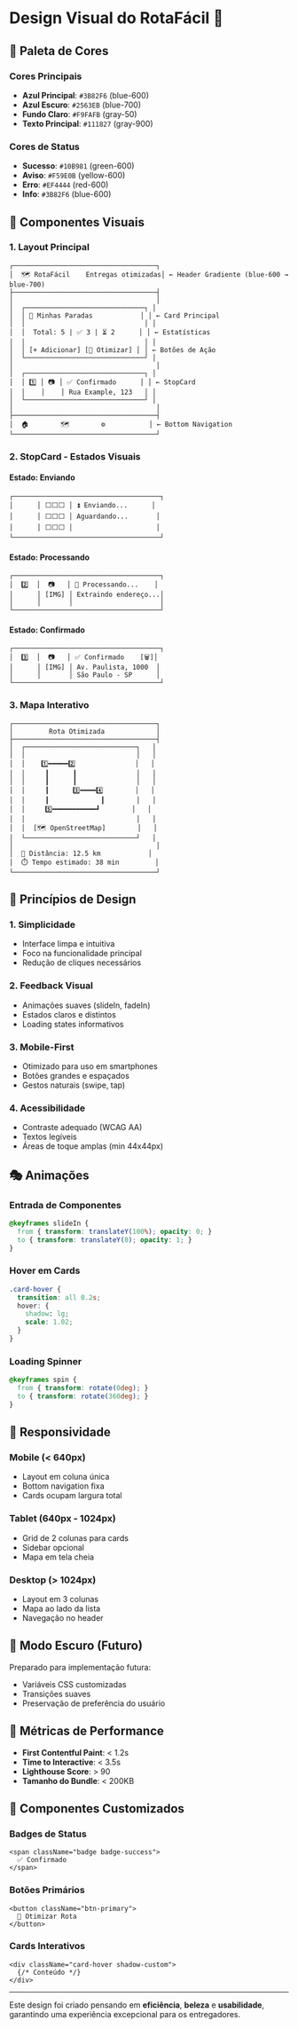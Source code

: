 # Design Visual do RotaFácil 🎨

## 🎨 Paleta de Cores

### Cores Principais
- **Azul Principal**: `#3B82F6` (blue-600)
- **Azul Escuro**: `#2563EB` (blue-700)
- **Fundo Claro**: `#F9FAFB` (gray-50)
- **Texto Principal**: `#111827` (gray-900)

### Cores de Status
- **Sucesso**: `#10B981` (green-600)
- **Aviso**: `#F59E0B` (yellow-600)
- **Erro**: `#EF4444` (red-600)
- **Info**: `#3B82F6` (blue-600)

## 📱 Componentes Visuais

### 1. Layout Principal
```
┌────────────────────────────────────┐
│  🗺️ RotaFácil    Entregas otimizadas│ ← Header Gradiente (blue-600 → blue-700)
├────────────────────────────────────┤
│                                    │
│  ┌──────────────────────────────┐ │
│  │ 📱 Minhas Paradas            │ │ ← Card Principal
│  │                              │ │
│  │  Total: 5 | ✅ 3 | ⏳ 2      │ │ ← Estatísticas
│  │                              │ │
│  │ [+ Adicionar] [🚀 Otimizar] │ │ ← Botões de Ação
│  └──────────────────────────────┘ │
│                                    │
│  ┌──────────────────────────────┐ │
│  │ 1️⃣ │ 📷 │ ✅ Confirmado      │ │ ← StopCard
│  │    │    │ Rua Example, 123   │ │
│  └──────────────────────────────┘ │
│                                    │
├────────────────────────────────────┤
│  🏠        🗺️        ⚙️           │ ← Bottom Navigation
└────────────────────────────────────┘
```

### 2. StopCard - Estados Visuais

#### Estado: Enviando
```
┌─────────────────────────────────────┐
│      │ ⬜⬜⬜ │ ⏫ Enviando...      │
│      │ ⬜⬜⬜ │ Aguardando...       │
│      │ ⬜⬜⬜ │                     │
└─────────────────────────────────────┘
```

#### Estado: Processando
```
┌─────────────────────────────────────┐
│  2️⃣  │  📷   │ 🔄 Processando...    │
│      │ [IMG] │ Extraindo endereço...│
│      │       │                      │
└─────────────────────────────────────┘
```

#### Estado: Confirmado
```
┌─────────────────────────────────────┐
│  3️⃣  │  📷   │ ✅ Confirmado    [🗑️]│
│      │ [IMG] │ Av. Paulista, 1000  │
│      │       │ São Paulo - SP      │
└─────────────────────────────────────┘
```

### 3. Mapa Interativo
```
┌────────────────────────────────────┐
│         Rota Otimizada             │
├────────────────────────────────────┤
│  ┌────────────────────────────┐   │
│  │                            │   │
│  │    1️⃣━━━━━2️⃣               │   │
│  │     ┃      ┃               │   │
│  │     ┃      ┃               │   │
│  │     ┃      3️⃣━━━━4️⃣        │   │
│  │     ┃             ┃        │   │
│  │     5️⃣━━━━━━━━━━━┛        │   │
│  │                            │   │
│  │  [🗺️ OpenStreetMap]        │   │
│  └────────────────────────────┘   │
│                                    │
│  📏 Distância: 12.5 km            │
│  ⏱️ Tempo estimado: 38 min         │
└────────────────────────────────────┘
```

## 🎯 Princípios de Design

### 1. **Simplicidade**
- Interface limpa e intuitiva
- Foco na funcionalidade principal
- Redução de cliques necessários

### 2. **Feedback Visual**
- Animações suaves (slideIn, fadeIn)
- Estados claros e distintos
- Loading states informativos

### 3. **Mobile-First**
- Otimizado para uso em smartphones
- Botões grandes e espaçados
- Gestos naturais (swipe, tap)

### 4. **Acessibilidade**
- Contraste adequado (WCAG AA)
- Textos legíveis
- Áreas de toque amplas (min 44x44px)

## 🎭 Animações

### Entrada de Componentes
```css
@keyframes slideIn {
  from { transform: translateY(100%); opacity: 0; }
  to { transform: translateY(0); opacity: 1; }
}
```

### Hover em Cards
```css
.card-hover {
  transition: all 0.2s;
  hover: {
    shadow: lg;
    scale: 1.02;
  }
}
```

### Loading Spinner
```css
@keyframes spin {
  from { transform: rotate(0deg); }
  to { transform: rotate(360deg); }
}
```

## 📱 Responsividade

### Mobile (< 640px)
- Layout em coluna única
- Bottom navigation fixa
- Cards ocupam largura total

### Tablet (640px - 1024px)
- Grid de 2 colunas para cards
- Sidebar opcional
- Mapa em tela cheia

### Desktop (> 1024px)
- Layout em 3 colunas
- Mapa ao lado da lista
- Navegação no header

## 🌈 Modo Escuro (Futuro)

Preparado para implementação futura:
- Variáveis CSS customizadas
- Transições suaves
- Preservação de preferência do usuário

## 🎯 Métricas de Performance

- **First Contentful Paint**: < 1.2s
- **Time to Interactive**: < 3.5s
- **Lighthouse Score**: > 90
- **Tamanho do Bundle**: < 200KB

## 🔧 Componentes Customizados

### Badges de Status
```tsx
<span className="badge badge-success">
  ✅ Confirmado
</span>
```

### Botões Primários
```tsx
<button className="btn-primary">
  🚀 Otimizar Rota
</button>
```

### Cards Interativos
```tsx
<div className="card-hover shadow-custom">
  {/* Conteúdo */}
</div>
```

---

Este design foi criado pensando em **eficiência**, **beleza** e **usabilidade**, garantindo uma experiência excepcional para os entregadores.